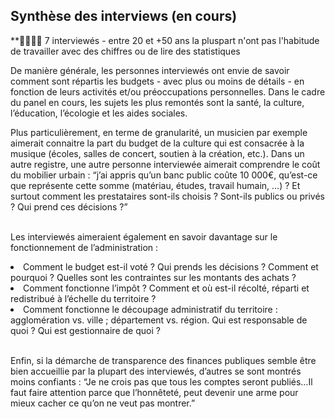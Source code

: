 ## Synthèse des interviews (en cours)

**👨‍👩‍👧‍👦 7 interviewés - entre 20 et +50 ans
la pluspart n'ont pas l'habitude de travailler avec des chiffres ou de lire des statistiques

De manière générale, les personnes interviewés ont envie de savoir comment sont répartis les budgets - avec plus ou moins de détails - en fonction de leurs activités et/ou préoccupations personnelles. Dans le cadre du panel en cours, les sujets les plus remontés sont la santé, la culture, l’éducation, l’écologie et les aides sociales.  
  
Plus particulièrement, en terme de granularité, un musicien par exemple aimerait connaitre la part du budget de la culture qui est consacrée à la musique (écoles, salles de concert, soutien à la création, etc.).  Dans un autre registre, une autre personne interviewée aimerait comprendre le coût du mobilier urbain : “j’ai appris qu’un banc public coûte 10 000€, qu’est-ce que représente cette somme (matériau, études, travail humain, …) ? Et surtout comment les prestataires sont-ils choisis ? Sont-ils publics ou privés ? Qui prend ces décisions ?”  


<br/> Les interviewés aimeraient également en savoir davantage sur le fonctionnement de l’administration :
<li>Comment le budget est-il voté ? Qui prends les décisions ? Comment et pourquoi ? Quelles sont les contraintes sur les montants des achats ? </li>
<li>Comment fonctionne l’impôt ? Comment et où est-il récolté, réparti et redistribué à l’échelle du territoire ? </li>
<li>Comment fonctionne le découpage administratif du territoire : agglomération vs. ville ; département vs. région. Qui est responsable de quoi ? Qui est gestionnaire de quoi ? </li>


<br/> Enfin, si la démarche de transparence des finances publiques semble être bien accueillie par la plupart des interviewés, d’autres se sont montrés moins confiants : “Je ne crois pas que tous les comptes seront publiés…Il faut faire attention parce que l’honnêteté, peut devenir une arme pour mieux cacher ce qu’on ne veut pas montrer.”
